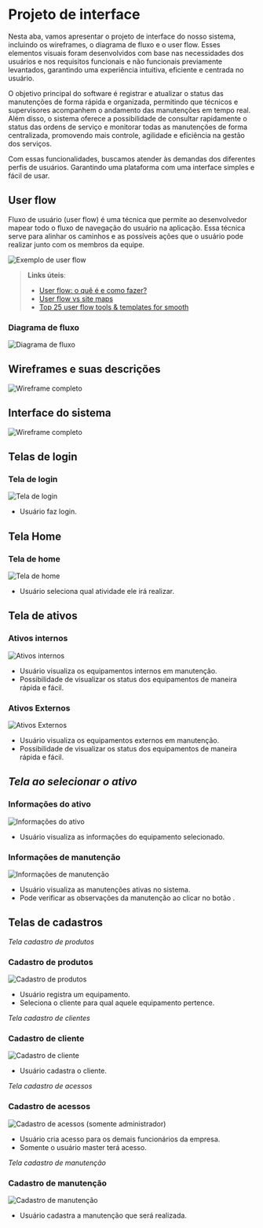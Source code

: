 
# Projeto de interface

Nesta aba, vamos apresentar o projeto de interface do nosso sistema, incluindo os wireframes, o diagrama de fluxo e o user flow. Esses elementos visuais foram desenvolvidos com base nas necessidades dos usuários e nos requisitos funcionais e não funcionais previamente levantados, garantindo uma experiência intuitiva, eficiente e centrada no usuário.

O objetivo principal do software é registrar e atualizar o status das manutenções de forma rápida e organizada, permitindo que técnicos e supervisores acompanhem o andamento das manutenções em tempo real. Além disso, o sistema oferece a possibilidade de consultar rapidamente o status das ordens de serviço e monitorar todas as manutenções de forma centralizada, promovendo mais controle, agilidade e eficiência na gestão dos serviços.

Com essas funcionalidades, buscamos atender às demandas dos diferentes perfis de usuários. Garantindo uma plataforma com uma interface simples e fácil de usar.
 ## User flow

Fluxo de usuário (user flow) é uma técnica que permite ao desenvolvedor mapear todo o fluxo de navegação do usuário na aplicação. Essa técnica serve para alinhar os caminhos e as possíveis ações que o usuário pode realizar junto com os membros da equipe.

![Exemplo de user flow](images/user_flow.jpg)

> **Links úteis**:
> - [User flow: o quê é e como fazer?](https://medium.com/7bits/fluxo-de-usu%C3%A1rio-user-flow-o-que-%C3%A9-como-fazer-79d965872534)
> - [User flow vs site maps](http://designr.com.br/sitemap-e-user-flow-quais-as-diferencas-e-quando-usar-cada-um/)
> - [Top 25 user flow tools & templates for smooth](https://www.mockplus.com/blog/post/user-flow-tools)

### Diagrama de fluxo

![Diagrama de fluxo](images/Diagrama_de_fluxo.png)

## Wireframes e suas descrições


![Wireframe completo](images/Wireframe_completo.png)
 



## Interface do sistema

![Wireframe completo](images/Wireframe_completo.png)



##  Telas de login

### Tela de login

![Tela de login](images/Login.png)
- Usuário faz login.


## Tela Home

### Tela de home

![Tela de home](images/Home.png)
- Usuário seleciona qual atividade ele irá realizar.


## Tela de ativos 

### Ativos internos

![Ativos internos](images/AtivosInternos.png)

- Usuário visualiza os equipamentos internos em manutenção.
- Possibilidade de visualizar os status dos equipamentos de maneira rápida e fácil.

### Ativos Externos

![Ativos Externos](images/AtivosExternos.png)

- Usuário visualiza os equipamentos externos em manutenção.
- Possibilidade de visualizar os status dos equipamentos de maneira rápida e fácil.

## *Tela ao selecionar o ativo*

### Informações do ativo

![Informações do ativo](images/InfoAtivo.png)

- Usuário visualiza as informações do equipamento selecionado.


### Informações de manutenção

![Informações de manutenção](images/InfoManutencao.png)
- Usuário visualiza as manutenções ativas no sistema.
- Pode verificar as observações da manutenção ao clicar no botão .


## Telas de cadastros

*Tela cadastro de produtos*

### Cadastro de produtos

![Cadastro de produtos](images/CadastroProd.png)
- Usuário registra um equipamento.
- Seleciona o cliente para qual aquele equipamento pertence.


*Tela cadastro de clientes*

### Cadastro de cliente

![Cadastro de cliente](images/CadastroCliente.png)
- Usuário cadastra o cliente.


*Tela cadastro de acessos*

### Cadastro de acessos

![Cadastro de acessos (somente administrador)](images/CadastroAcesso.png)
- Usuário cria acesso para os demais funcionários da empresa.
- Somente o usuário master terá acesso.
  


*Tela cadastro de manutenção*

### Cadastro de manutenção

![Cadastro de manutenção](images/CadastroManutencao.png)

- Usuário cadastra a manutenção que será realizada.
